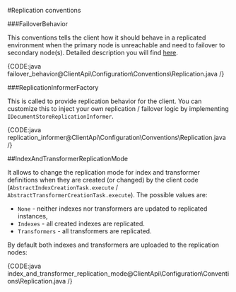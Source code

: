 ﻿#Replication conventions

###FailoverBehavior

This conventions tells the client how it should behave in a replicated environment when the primary node is unreachable and need to failover to secondary node(s). Detailed description you will
find [here](../../bundles/how-client-integrates-with-replication-bundle).

{CODE:java failover_behavior@ClientApi\Configuration\Conventions\Replication.java /}

###ReplicationInformerFactory

This is called to provide replication behavior for the client. You can customize this to inject your own replication / failover logic by implementing `IDocumentStoreReplicationInformer`.

{CODE:java replication_informer@ClientApi\Configuration\Conventions\Replication.java /}


##IndexAndTransformerReplicationMode

It allows to change the replication mode for index and transformer definitions when they are created (or changed) by the client code (`AbstractIndexCreationTask.execute` / `AbstractTransformerCreationTask.execute`). The possible values are:

* `None` - neither indexes nor transformers are updated to replicated instances,
* `Indexes` - all created indexes are replicated.
* `Transformers` - all transformers are replicated.

By default both indexes and transformers are uploaded to the replication nodes:

{CODE:java index_and_transformer_replication_mode@ClientApi\Configuration\Conventions\Replication.java /}